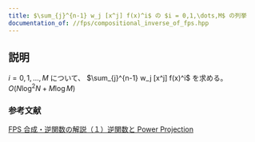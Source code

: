 ```yaml
---
title: $\sum_{j}^{n-1} w_j [x^j] f(x)^i$ の $i = 0,1,\dots,M$ の列挙
documentation_of: //fps/compositional_inverse_of_fps.hpp
---
```


## 説明

$i=0,1,\dots,M$ について、 $\sum_{j}^{n-1} w_j [x^j] f(x)^i$ を求める。 $O(N\log^2{N} + M\log{M})$

### 参考文献

[FPS 合成・逆関数の解説（１）逆関数と Power Projection](https://maspypy.com/fps-%e5%90%88%e6%88%90%e3%83%bb%e9%80%86%e9%96%a2%e6%95%b0%e3%81%ae%e8%a7%a3%e8%aa%ac-1-%e9%80%86%e9%96%a2%e6%95%b0%e3%81%a8-power-projection)